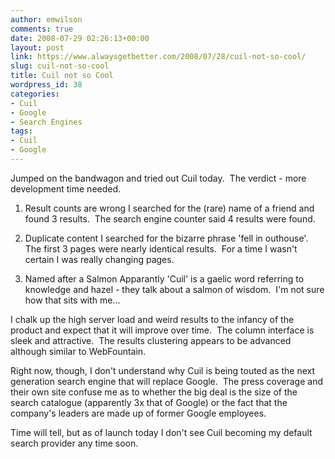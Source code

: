```yaml
---
author: emwilson
comments: true
date: 2008-07-29 02:26:13+00:00
layout: post
link: https://www.alwaysgetbetter.com/2008/07/28/cuil-not-so-cool/
slug: cuil-not-so-cool
title: Cuil not so Cool
wordpress_id: 38
categories:
- Cuil
- Google
- Search Engines
tags:
- Cuil
- Google
---
```


Jumped on the bandwagon and tried out Cuil today.  The verdict - more development time needed.

1. Result counts are wrong
I searched for the (rare) name of a friend and found 3 results.  The search engine counter said 4 results were found.

2. Duplicate content
I searched for the bizarre phrase 'fell in outhouse'.  The first 3 pages were nearly identical results.  For a time I wasn't certain I was really changing pages.

3. Named after a Salmon
Apparantly 'Cuil' is a gaelic word referring to knowledge and hazel - they talk about a salmon of wisdom.  I'm not sure how that sits with me...

I chalk up the high server load and weird results to the infancy of the product and expect that it will improve over time.  The column interface is sleek and attractive.  The results clustering appears to be advanced although similar to WebFountain.

Right now, though, I don't understand why Cuil is being touted as the next generation search engine that will replace Google.  The press coverage and their own site confuse me as to whether the big deal is the size of the search catalogue (apparently 3x that of Google) or the fact that the company's leaders are made up of former Google employees.

Time will tell, but as of launch today I don't see Cuil becoming my default search provider any time soon.
